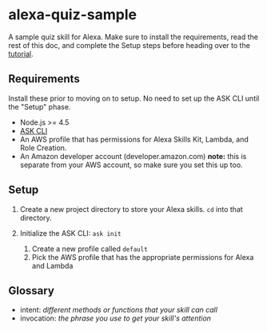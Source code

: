 # alexa-quiz-sample
A sample quiz skill for Alexa.  Make sure to install the requirements, read the rest of this doc, and complete the Setup steps before heading over to the [tutorial](tutorial.md).

## Requirements
Install these prior to moving on to setup.  No need to set up the ASK CLI until the "Setup" phase.
* Node.js >= 4.5
* [ASK CLI](https://developer.amazon.com/docs/smapi/quick-start-alexa-skills-kit-command-line-interface.html)
* An AWS profile that has permissions for Alexa Skills Kit, Lambda, and Role Creation.
* An Amazon developer account (developer.amazon.com) **note:** this is separate from your AWS account, so make sure you set this up too.

## Setup
1. Create a new project directory to store your Alexa skills. `cd` into that directory. 

1. Initialize the ASK CLI:
    `ask init`
    1. Create a new profile called `default`
    1. Pick the AWS profile that has the appropriate permissions for Alexa and Lambda

## Glossary
* intent: *different methods or functions that your skill can call*
* invocation: *the phrase you use to get your skill's attention*
        